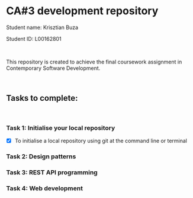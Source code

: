 # CA#3 development repository

Student name: Krisztian Buza

Student ID: L00162801

<br/>

This repository is created to achieve the final coursework assignment in Contemporary Software Development.

<br/>

## Tasks to complete:

<br/>

### Task 1: Initialise your local repository

- [x] To initialise a local repository using git at the command line or terminal

### Task 2: Design patterns

### Task 3: REST API programming

### Task 4: Web development
